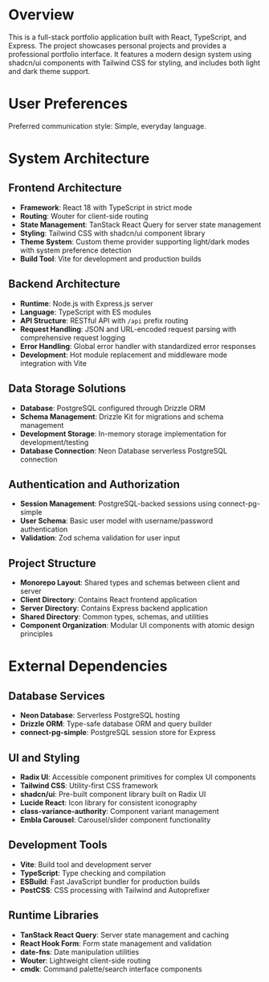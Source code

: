 # Overview

This is a full-stack portfolio application built with React, TypeScript, and Express. The project showcases personal projects and provides a professional portfolio interface. It features a modern design system using shadcn/ui components with Tailwind CSS for styling, and includes both light and dark theme support.

# User Preferences

Preferred communication style: Simple, everyday language.

# System Architecture

## Frontend Architecture
- **Framework**: React 18 with TypeScript in strict mode
- **Routing**: Wouter for client-side routing
- **State Management**: TanStack React Query for server state management
- **Styling**: Tailwind CSS with shadcn/ui component library
- **Theme System**: Custom theme provider supporting light/dark modes with system preference detection
- **Build Tool**: Vite for development and production builds

## Backend Architecture
- **Runtime**: Node.js with Express.js server
- **Language**: TypeScript with ES modules
- **API Structure**: RESTful API with `/api` prefix routing
- **Request Handling**: JSON and URL-encoded request parsing with comprehensive request logging
- **Error Handling**: Global error handler with standardized error responses
- **Development**: Hot module replacement and middleware mode integration with Vite

## Data Storage Solutions
- **Database**: PostgreSQL configured through Drizzle ORM
- **Schema Management**: Drizzle Kit for migrations and schema management
- **Development Storage**: In-memory storage implementation for development/testing
- **Database Connection**: Neon Database serverless PostgreSQL connection

## Authentication and Authorization
- **Session Management**: PostgreSQL-backed sessions using connect-pg-simple
- **User Schema**: Basic user model with username/password authentication
- **Validation**: Zod schema validation for user input

## Project Structure
- **Monorepo Layout**: Shared types and schemas between client and server
- **Client Directory**: Contains React frontend application
- **Server Directory**: Contains Express backend application  
- **Shared Directory**: Common types, schemas, and utilities
- **Component Organization**: Modular UI components with atomic design principles

# External Dependencies

## Database Services
- **Neon Database**: Serverless PostgreSQL hosting
- **Drizzle ORM**: Type-safe database ORM and query builder
- **connect-pg-simple**: PostgreSQL session store for Express

## UI and Styling
- **Radix UI**: Accessible component primitives for complex UI components
- **Tailwind CSS**: Utility-first CSS framework
- **shadcn/ui**: Pre-built component library built on Radix UI
- **Lucide React**: Icon library for consistent iconography
- **class-variance-authority**: Component variant management
- **Embla Carousel**: Carousel/slider component functionality

## Development Tools
- **Vite**: Build tool and development server
- **TypeScript**: Type checking and compilation
- **ESBuild**: Fast JavaScript bundler for production builds
- **PostCSS**: CSS processing with Tailwind and Autoprefixer

## Runtime Libraries
- **TanStack React Query**: Server state management and caching
- **React Hook Form**: Form state management and validation
- **date-fns**: Date manipulation utilities
- **Wouter**: Lightweight client-side routing
- **cmdk**: Command palette/search interface components